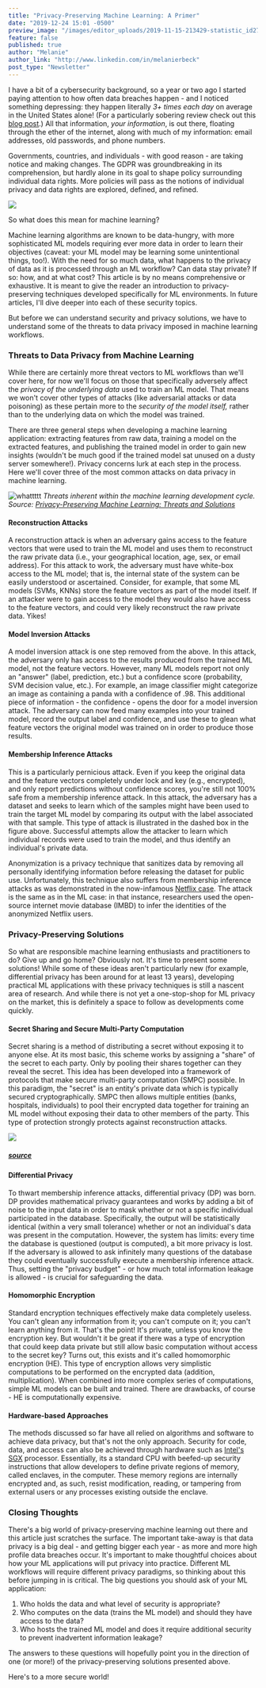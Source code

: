 ```yaml
---
title: "Privacy-Preserving Machine Learning: A Primer"
date: "2019-12-24 15:01 -0500"
preview_image: "/images/editor_uploads/2019-11-15-213429-statistic_id273550_cyber_crime__number_of_breaches_and_records_exposed_2005_2018_3ac14829_368a_4064_beb4_7ca3d99e3d78.png"
feature: false
published: true
author: "Melanie"
author_link: "http://www.linkedin.com/in/melanierbeck"
post_type: "Newsletter"
---
```


I have a bit of a cybersecurity background, so a year or two ago I started paying attention to how often data breaches happen - and I noticed something depressing:  they happen literally *3+ times each day* on average in the United States alone!  (For a particularly sobering review check out this [blog post](https://digitalguardian.com/blog/history-data-breaches).) All that information, *your information*, is out there, floating through the ether of the internet, along with much of my information: email addresses, old passwords, and phone numbers. 

Governments, countries, and individuals - with good reason - are taking notice and making changes. The GDPR was groundbreaking in its comprehension, but hardly alone in its goal to shape policy surrounding individual data rights. More policies will pass as the notions of individual privacy and data rights are explored, defined, and refined. 

![](/images/editor_uploads/2019-11-15-213429-statistic_id273550_cyber_crime__number_of_breaches_and_records_exposed_2005_2018_3ac14829_368a_4064_beb4_7ca3d99e3d78.png)

So what does this mean for machine learning? 

Machine learning algorithms are known to be data-hungry, with more sophisticated ML models requiring ever more data in order to learn their objectives (caveat: your ML model may be learning some unintentional things, too!). With the need for so much data, what happens to the privacy of data as it is processed through an ML workflow? Can data stay private? If so: how, and at what cost?  This article is by no means comprehensive or exhaustive. It is meant to give the reader an introduction to privacy-preserving techniques developed specifically for ML environments. In future articles, I'll dive deeper into each of these security topics.

But before we can understand security and privacy solutions, we have to understand some of the threats to data privacy imposed in machine learning workflows. 

### Threats to Data Privacy from Machine Learning

While there are certainly more threat vectors to ML workflows than we'll cover here, for now we'll focus on those that specifically adversely affect the *privacy of the underlying data* used to train an ML model. That means we won't cover other types of attacks (like adversarial attacks or data poisoning) as these pertain more to the *security of the model itself,* rather than to the underlying data on which the model was trained. 

There are three general steps when developing a machine learning application: extracting features from raw data, training a model on the extracted features, and publishing the trained model in order to gain new insights (wouldn't be much good if the trained model sat unused on a dusty server somewhere!).  Privacy concerns lurk at each step in the process. Here we'll cover three of the most common attacks on data privacy in machine learning. 

![whattttt](/images/editor_uploads/2019-11-15-213337-Screen_Shot_2019_11_12_at_11_5febf957_d7f6_46e8_b3a4_19ce02cc1a44_52_39_AM.png)
*Threats inherent within the machine learning development cycle.
Source: [Privacy-Preserving Machine Learning: Threats and Solutions](https://arxiv.org/pdf/1804.11238.pdf)*


#### Reconstruction Attacks

A reconstruction attack is when an adversary gains access to the feature vectors that were used to train the ML model and uses them to reconstruct the raw private data (i.e., your geographical location, age, sex, or email address). For this attack to work, the adversary must have white-box access to the ML model; that is, the internal state of the system can be easily understood or ascertained. Consider, for example, that some ML models (SVMs, KNNs) store the feature vectors as part of the model itself. If an attacker were to gain access to the model they would also have access to the feature vectors, and could very likely reconstruct the raw private data. Yikes! 

#### Model Inversion Attacks

A model inversion attack is one step removed from the above. In this attack, the adversary only has access to the results produced from the trained ML model, not the feature vectors. However, many ML models report not only an "answer" (label, prediction, etc.) but a confidence score (probability, SVM decision value, etc.). For example, an image classifier might categorize an image as containing a panda with a confidence of .98. This additional piece of information - the confidence - opens the door for a model inversion attack. The adversary can now feed many examples into your trained model, record the output label and confidence, and use these to glean what feature vectors the original model was trained on in order to produce those results.  

#### Membership Inference Attacks

This is a particularly pernicious attack. Even if you keep the original data and the feature vectors completely under lock and key (e.g., encrypted), and only report predictions without confidence scores, you're still not 100% safe from a membership inference attack. In this attack, the adversary has a dataset and seeks to learn which of the samples might have been used to train the target ML model by comparing its output with the label associated with that sample. This type of attack is illustrated in the dashed box in the figure above. Successful attempts allow the attacker to learn which individual records were used to train the model, and thus identify an individual's private data.  

Anonymization is a privacy technique that sanitizes data by removing all personally identifying information before releasing the dataset for public use. Unfortunately, this technique also suffers from membership inference attacks as was demonstrated in the now-infamous [Netflix case](https://www.cs.utexas.edu/~shmat/shmat_oak08netflix.pdf). The attack is the same as in the ML case: in that instance, researchers used the open-source internet movie database (IMBD) to infer the identities of the anonymized Netflix users. 

### Privacy-Preserving Solutions

So what are responsible machine learning enthusiasts and practitioners to do? Give up and go home? Obviously not. It's time to present some solutions! While some of these ideas aren't particularly new (for example, differential privacy has been around for at least 13 years), developing practical ML applications with these privacy techniques is still a nascent area of research. And while there is not yet a one-stop-shop for ML privacy on the market, this is definitely a space to follow as developments come quickly. 

#### Secret Sharing  and Secure Multi-Party Computation

Secret sharing is a method of distributing a secret without exposing it to anyone else. At its most basic, this scheme works by assigning a "share" of the secret to each party. Only by pooling their shares together can they reveal the secret.  This idea has been developed into a framework of protocols that make secure multi-party computation (SMPC) possible.  In this paradigm, the "secret" is an entity's private data which is typically secured cryptographically. SMPC then allows multiple entities (banks, hospitals, individuals) to pool their encrypted data together for training an ML model without exposing their data to other members of the party. This type of protection strongly protects against reconstruction attacks. 

![](/images/editor_uploads/2019-11-15-213250-Screen_Shot_2019_11_12_at_1_1b3ba742_8fbd_43d4_9ff5_4ecd0227dd0c_50_42_PM.png)
##### [source](https://www.tno.nl/en/focus-areas/information-communication-technology/roadmaps/data-sharing/secure-multi-party-computation/)

#### Differential Privacy

To thwart membership inference attacks, differential privacy (DP) was born. DP provides mathematical privacy guarantees and works by adding a bit of noise to the input data in order to mask whether or not a specific individual participated in the database. Specifically, the output will be statistically identical (within a very small tolerance) whether or not an individual's data was present in the computation.  However, the system has limits: every time the database is questioned (output is computed), a bit more privacy is lost. If the adversary is allowed to ask infinitely many questions of the database they could eventually successfully execute a membership inference attack. Thus, setting the "privacy budget" - or how much total information leakage is allowed - is crucial for safeguarding the data.   

#### Homomorphic Encryption

Standard encryption techniques effectively make data completely useless. You can't glean any information from it; you can't compute on it; you can't learn anything from it. That's the point! It's private, unless you know the encryption key. But wouldn't it be great if there was a type of encryption that could keep data private but still allow basic computation without access to the secret key? Turns out, this exists and it's called homomorphic encryption (HE). This type of encryption allows very simplistic computations to be performed on the encrypted data (addition, multiplication). When combined into more complex series of computations, simple ML models can be built and trained. There are drawbacks, of course - HE is computationally expensive. 

#### Hardware-based Approaches

The methods discussed so far have all relied on algorithms and software to achieve data privacy, but that's not the only approach. Security for code, data, and access can also be achieved through hardware such as [Intel's SGX](https://software.intel.com/en-us/sgx) processor. Essentially, its a standard CPU with beefed-up security instructions that allow developers to define private regions of memory, called enclaves, in the computer. These memory regions are internally encrypted and, as such, resist modification, reading, or tampering from external users or any processes existing outside the enclave.

### Closing Thoughts

There's a big world of privacy-preserving machine learning out there and this article just scratches the surface. The important take-away is that data privacy is a big deal   - and getting bigger each year - as more and more high profile data breaches occur. It's important to make thoughtful choices about how your ML applications will put privacy into practice. Different ML workflows will require different privacy paradigms, so thinking about this before jumping in is critical. The big questions you should ask of your ML application: 

1. Who holds the data and what level of security is appropriate? 
2. Who computes on the data (trains the ML model) and should they have access to the data? 
3. Who hosts the trained ML model and does it require additional security to prevent inadvertent information leakage?   

The answers to these questions will hopefully point you in the direction of one (or more!) of the privacy-preserving solutions presented above. 

Here's to a more secure world!

